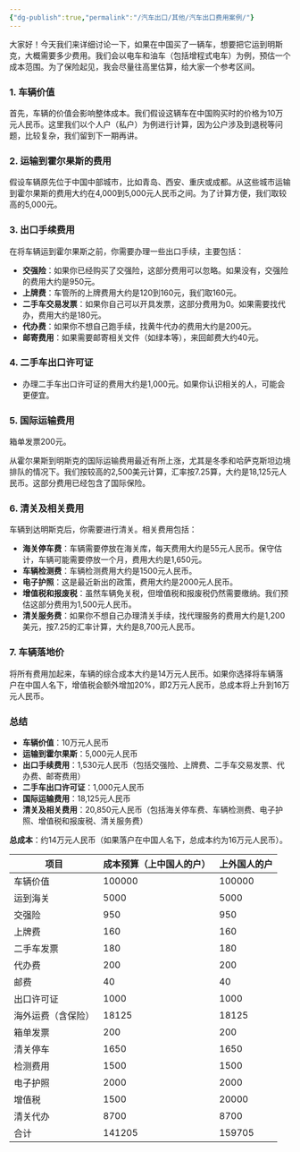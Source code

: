 ```yaml
---
{"dg-publish":true,"permalink":"/汽车出口/其他/汽车出口费用案例/"}
---
```


大家好！今天我们来详细讨论一下，如果在中国买了一辆车，想要把它运到明斯克，大概需要多少费用。我们会以电车和油车（包括增程式电车）为例，预估一个成本范围。为了保险起见，我会尽量往高里估算，给大家一个参考区间。

### 1. 车辆价值
首先，车辆的价值会影响整体成本。我们假设这辆车在中国购买时的价格为10万元人民币。这里我们以个人户（私户）为例进行计算，因为公户涉及到退税等问题，比较复杂，我们留到下一期再讲。

### 2. 运输到霍尔果斯的费用
假设车辆原先位于中国中部城市，比如青岛、西安、重庆或成都。从这些城市运输到霍尔果斯的费用大约在4,000到5,000元人民币之间。为了计算方便，我们取较高的5,000元。

### 3. 出口手续费用
在将车辆运到霍尔果斯之前，你需要办理一些出口手续，主要包括：
- **交强险**：如果你已经购买了交强险，这部分费用可以忽略。如果没有，交强险的费用大约是950元。
- **上牌费**：车管所的上牌费用大约是120到160元，我们取160元。
- **二手车交易发票**：如果你自己可以开具发票，这部分费用为0。如果需要找代办，费用大约是180元。
- **代办费**：如果你不想自己跑手续，找黄牛代办的费用大约是200元。
- **邮寄费用**：如果需要邮寄相关文件（如绿本等），来回邮费大约40元。

### 4. 二手车出口许可证
- 办理二手车出口许可证的费用大约是1,000元。如果你认识相关的人，可能会更便宜。


### 5. 国际运输费用

箱单发票200元。

从霍尔果斯到明斯克的国际运输费用最近有所上涨，尤其是冬季和哈萨克斯坦边境排队的情况下。我们按较高的2,500美元计算，汇率按7.25算，大约是18,125元人民币。这部分费用已经包含了国际保险。

### 6. 清关及相关费用
车辆到达明斯克后，你需要进行清关。相关费用包括：
- **海关停车费**：车辆需要停放在海关库，每天费用大约是55元人民币。保守估计，车辆可能需要停放一个月，费用大约是1,650元。
- **车辆检测费**：车辆检测费用大约是1500元人民币。
- **电子护照**：这是最近新出的政策，费用大约是2000元人民币。
- **增值税和报废税**：虽然车辆免关税，但增值税和报废税仍然需要缴纳。我们预估这部分费用为1,500元人民币。
- **清关服务费**：如果你不想自己办理清关手续，找代理服务的费用大约是1,200美元，按7.25的汇率计算，大约是8,700元人民币。

### 7. 车辆落地价
将所有费用加起来，车辆的综合成本大约是14万元人民币。如果你选择将车辆落户在中国人名下，增值税会额外增加20%，即2万元人民币，总成本将上升到16万元人民币。

### 总结
- **车辆价值**：10万元人民币
- **运输到霍尔果斯**：5,000元人民币
- **出口手续费用**：1,530元人民币（包括交强险、上牌费、二手车交易发票、代办费、邮寄费用）
- **二手车出口许可证**：1,000元人民币
- **国际运输费用**：18,125元人民币
- **清关及相关费用**：20,850元人民币（包括海关停车费、车辆检测费、电子护照、增值税和报废税、清关服务费）

**总成本**：约14万元人民币（如果落户在中国人名下，总成本约为16万元人民币）。

|项目|成本预算（上中国人的户）|上外国人的户|
|---|---|---|
|车辆价值|100000|100000|
|运到海关|5000|5000|
|交强险|950|950|
|上牌费|160|160|
|二手车发票|180|180|
|代办费|200|200|
|邮费|40|40|
|出口许可证|1000|1000|
|海外运费（含保险）|18125|18125|
|箱单发票|200|200|
|清关停车|1650|1650|
|检测费用|1500|1500|
|电子护照|2000|2000|
|增值税|1500|20000|
|清关代办|8700|8700|
|合计|141205|159705|

